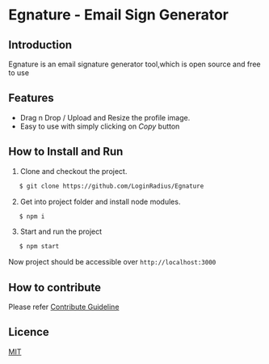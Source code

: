 # Egnature - Email Sign Generator

## Introduction
Egnature is an email signature generator tool,which is open source and free to use

## Features
- Drag n Drop / Upload and Resize the profile image.
- Easy to use with simply clicking on *Copy* button

## How to Install and Run
1. Clone and checkout the project.
```bash
   $ git clone https://github.com/LoginRadius/Egnature
```

2. Get into project folder and install node modules.
```bash
   $ npm i
```

3. Start and run the project
```bash
   $ npm start
```

Now project should be accessible over `http://localhost:3000`

## How to contribute
Please refer [Contribute Guideline](https://github.com/LoginRadius/Egnature/blob/master/CONTRIBUTING.md)

## Licence 
[MIT](https://github.com/LoginRadius/Egnature/blob/master/LICENSE)



